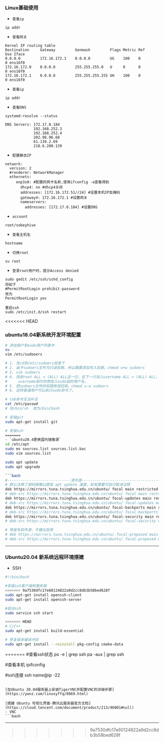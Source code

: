 ### Linux基础使用

- `查看ip`
```
ip addr
```

- `查看网关`
```
Kernel IP routing table
Destination     Gateway         Genmask         Flags Metric Ref    Use Iface
0.0.0.0         172.16.172.1    0.0.0.0         UG    100    0        0 ens16f0
172.16.172.0    0.0.0.0         255.255.255.0   U     0      0        0 ens16f0
172.16.172.1    0.0.0.0         255.255.255.255 UH    100    0        0 ens16f0
```

- `查看ip`
```
ip addr
```

- `查看DNS`
```
systemd-resolve --status

DNS Servers: 172.17.0.184
             192.168.252.3
             192.168.252.4
             202.98.96.68
             61.139.2.69
             218.6.200.139
```

- `配置静态IP`
```
network:
  version: 2
  #renderer: NetworkManager
  ethernets:
     enp3s0: #配置的网卡名称,使用ifconfig -a查看得到
       dhcp4: no #dhcp4关闭
       addresses: [172.16.172.51//24] #设置本机IP及掩码
       gateway4: 172.16.172.1 #设置网关
       nameservers:
         addresses: [172.17.0.184] #设置DNS
```

- `account`
```
root/sobeyhive
```

- `查看主机名`
```
hostname
```

- `切换root`
```
su root
```

- `登录root用户时，提示Access denied`
```
sudo gedit /etc/ssh/sshd_config
将如下
#PermitRootLogin prohibit-password
改为
PermitRootLogin yes

重启ssh
sudo /etc/init.d/ssh restart
```

<<<<<<< HEAD
### ubuntu18.04新系统开发环境配置
```bash
# 添加用户到sudo用户列表中
su -
vim /etc/sudooers

# 1. 先cd到/etc/sudoers目录下
# 2. 由于sudoers文件为只读权限，所以需要添加写入权限，chmod u+w sudoers
# 3. vim sudoers
# 4. 找到root ALL = (ALL) ALL这一行，在下一行加入username ALL = (ALL) ALL。
#     username指代你想加入sudo组的用户名。
# 5. 把sudoers文件的权限修改回来。chmod u-w sudoers
# 6. 这样普通用户可以执行sudo命令了。

# tab命令无法补全
cat /etc/passwd
# 将/bin/sh  改为/bin/bash

# 安装git
sudo apt-get install git

# 安装ssh
=======
- `ubuntu20.4更换国内镜像源`
cd /etc/apt
sudo mv sources.list sources.list.bac 
sudo vim sources.list

sudo apt update
sudo apt upgrade

```bash
#-----------------------------清华源-------------------------------------
# 默认注释了源码镜像以提高 apt update 速度，如有需要可自行取消注释
deb https://mirrors.tuna.tsinghua.edu.cn/ubuntu/ focal main restricted universe multiverse
# deb-src https://mirrors.tuna.tsinghua.edu.cn/ubuntu/ focal main restricted universe multiverse
deb https://mirrors.tuna.tsinghua.edu.cn/ubuntu/ focal-updates main restricted universe multiverse
# deb-src https://mirrors.tuna.tsinghua.edu.cn/ubuntu/ focal-updates main restricted universe multiverse
deb https://mirrors.tuna.tsinghua.edu.cn/ubuntu/ focal-backports main restricted universe multiverse
# deb-src https://mirrors.tuna.tsinghua.edu.cn/ubuntu/ focal-backports main restricted universe multiverse
deb https://mirrors.tuna.tsinghua.edu.cn/ubuntu/ focal-security main restricted universe multiverse
# deb-src https://mirrors.tuna.tsinghua.edu.cn/ubuntu/ focal-security main restricted universe multiverse

# 预发布软件源，不建议启用
# deb https://mirrors.tuna.tsinghua.edu.cn/ubuntu/ focal-proposed main restricted universe multiverse
# deb-src https://mirrors.tuna.tsinghua.edu.cn/ubuntu/ focal-proposed main restricted universe multiverse
```

***
### Ubuntu20.04 新系统远程环境搭建 
- SSH
```bash
#!/bin/bash

#安装ssh客户端和服务端
>>>>>>> 9a7530dfc17e60124822a9d2cc8db3b58bed628f
sudo apt-get install openssh-client
sudo apt-get install openssh-server

#启动ssh
sudo service ssh start

<<<<<<< HEAD
# C/C++
sudo apt-get install build-essential

# 修复版本编译冲突
sudo apt-get install --reinstall pkg-config cmake-data


```
=======
#查看ssh状态
ps -e | grep ssh
pa -aux | grep ssh

#查看本机
ipifconfig

#ssh连接
ssh name@ip -22
```

[在Ubuntu 20.04服务器上安装TigerVNC并配置VNC的详细步骤](https://ywnz.com/linuxyffq/8969.html)

[搭建 Ubuntu 可视化界面-腾讯云服务器官方文档](https://cloud.tencent.com/document/product/213/46001#null)
- VNC
```bash

```

***
>>>>>>> 9a7530dfc17e60124822a9d2cc8db3b58bed628f
